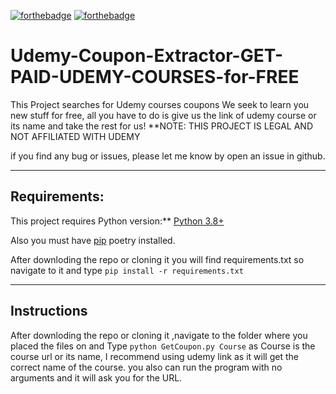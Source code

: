 [![forthebadge](https://forthebadge.com/images/badges/made-with-python.svg)](https://forthebadge.com)
[![forthebadge](https://forthebadge.com/images/badges/gluten-free.svg)](https://forthebadge.com)
# Udemy-Coupon-Extractor-GET-PAID-UDEMY-COURSES-for-FREE
 This Project searches for Udemy courses coupons 
We seek to learn you new stuff for free, all you have to do is give us the link of udemy course or its name and take the rest for us!
**NOTE: THIS PROJECT IS LEGAL AND NOT AFFILIATED WITH UDEMY

if you find any bug or issues, please let me know by open an issue in github.

---

## Requirements:

This project requires Python version:** [Python 3.8+](https://www.python.org/downloads/)

Also you must have [pip](https://pypi.org/project/pip/) poetry installed. 

After downloding the repo or cloning it you will find requirements.txt so navigate to it and type `pip install -r requirements.txt` 

---

## Instructions

After downloding the repo or cloning it ,navigate to the folder where you placed the files on and Type `python GetCoupon.py Course` as Course is the course url or its name, I recommend using udemy link as it will get the correct name of the course. 
you also can run the program with no arguments and it will ask you for the URL.
